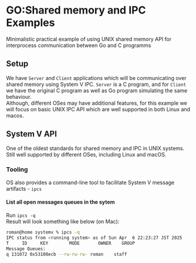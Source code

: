 # GO:Shared memory and IPC Examples
Minimalistic practical example of using UNIX shared memory API for interprocess communication between Go and C programms

## Setup
We have `Server` and `Client` applications which will be communicating over shared memory using System V IPC.
`Server` is a C program, and for `Client` we have the original C program as well as Go program simulating the same behaviour.  
Although, different OSes may have additional features, for this example we will focus on basic UNIX IPC API which are well supported in both Linux and macos.

## System V API
One of the oldest standards for shared memory and IPC in UNIX systems.  
Still well supported by different OSes, including Linux and macOS.

### Tooling
OS also provides a command-line tool to facilitate System V message artifacts - `ipcs`

#### List all open messages queues in the sytem                                 
Run `ipcs -q`                                                                   
Result will look something like below (on Mac):                                 
```bash                                                                         
roman@home systemv % ipcs -q                                                    
IPC status from <running system> as of Sun Apr  6 22:23:27 JST 2025             
T     ID     KEY        MODE       OWNER    GROUP                               
Message Queues:                                                                 
q 131072 0x53108ecb --rw-rw-rw- roman    staff                                  
```                                                                             
